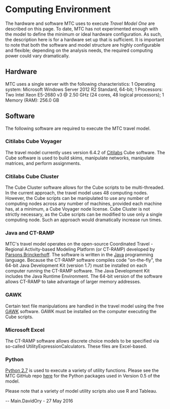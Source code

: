 # Computing Environment
The hardware and software MTC uses to execute _Travel Model One_ are described on this page. To date, MTC has not experimented enough with the model to define the minimum or ideal hardware configuration. As such, the description here is for a hardware set up that is sufficient. It is important to note that both the software and model structure are highly configurable and flexible; depending on the analysis needs, the required computing power could vary dramatically.

## Hardware

MTC uses a single server with the following characteristics:
   1 Operating system: Microsoft Windows Server 2012 R2 Standard, 64-bit;
   1 Processors: Two Intel Xeon E5-2680 v3 @ 2.50 GHz (24 cores, 48 logical processors);
   1 Memory (RAM): 256.0 GB

## Software

The following software are required to execute the MTC travel model.

### Citilabs Cube Voyager
The travel model currently uses version 6.4.2 of [Citilabs](http://citilabs.com/) Cube software. The Cube software is used to build skims, manipulate networks, manipulate matrices, and perform assignments.

### Citilabs Cube Cluster
The Cube Cluster software allows for the Cube scripts to be multi-threaded. In the current approach, the travel model uses 48 computing nodes. However, the Cube scripts can be manipulated to use any number of computing nodes across any number of machines, provided each machine has, at a minimum, a Cube Voyager node license. Cube Cluster is not strictly necessary, as the Cube scripts can be modified to use only a single computing node. Such an approach would dramatically increase run times.

### Java and CT-RAMP

MTC's travel model operates on the open-source Coordinated Travel - Regional Activity-based Modeling Platform (or CT-RAMP) developed by [Parsons Brinckerhoff](http://pbworld.com/). The software is written in the [Java](http://java.com/en/) programming language. Because the CT-RAMP software compiles code "on-the-fly", the 64-bit Java Development Kit (version 1.7) must be installed on each computer running the CT-RAMP software. The Java Development Kit includes the Java Runtime Environment. The 64-bit version of the software allows CT-RAMP to take advantage of larger memory addresses.

### GAWK

Certain text file manipulations are handled in the travel model using the free [GAWK](http://www.gnu.org/software/gawk/) software. GAWK must be installed on the computer executing the Cube scripts.

### Microsoft Excel

The CT-RAMP software allows discrete choice models to be specified via so-called UtilityExpressionCalculators. These files are Excel-based.

### Python

[Python 2.7](https://www.python.org/) is used to execute a variety of utility functions. Please see the MTC GitHub repo [here](https://github.com/MetropolitanTransportationCommission/travel-model-one/blob/master/utilities/python-install/go_go_python.bat) for the Python packages used in Version 0.5 of the model.

Please note that a variety of model utility scripts also use R and Tableau.

-- Main.DavidOry - 27 May 2016
